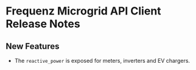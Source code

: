 # Frequenz Microgrid API Client Release Notes

## New Features

- The `reactive_power` is exposed for meters, inverters and EV chargers.

